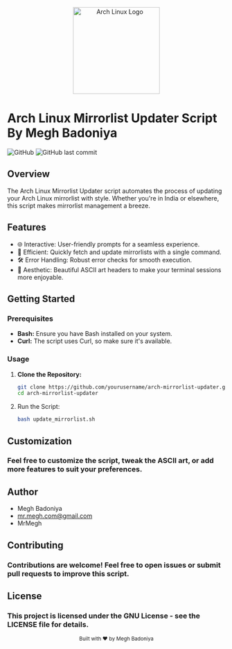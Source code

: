 <div align="center">
  <img src="https://www.archlinux.org/static/logos/archlinux-logo-dark-90dpi.ebdee92a15b3.png" alt="Arch Linux Logo" width="200" height="200">
</div>

# Arch Linux Mirrorlist Updater Script By Megh Badoniya

![GitHub](https://img.shields.io/github/license/yourusername/arch-mirrorlist-updater)
![GitHub last commit](https://img.shields.io/github/last-commit/yourusername/arch-mirrorlist-updater)

## Overview

The Arch Linux Mirrorlist Updater script automates the process of updating your Arch Linux mirrorlist with style. Whether you're in India or elsewhere, this script makes mirrorlist management a breeze.

## Features

- 🌐 Interactive: User-friendly prompts for a seamless experience.
- 🚀 Efficient: Quickly fetch and update mirrorlists with a single command.
- 🛠️ Error Handling: Robust error checks for smooth execution.
- 🎨 Aesthetic: Beautiful ASCII art headers to make your terminal sessions more enjoyable.

## Getting Started

### Prerequisites

- **Bash:** Ensure you have Bash installed on your system.
- **Curl:** The script uses Curl, so make sure it's available.

### Usage

1. **Clone the Repository:**

   ```bash
   git clone https://github.com/yourusername/arch-mirrorlist-updater.git
   cd arch-mirrorlist-updater

2. Run the Script:

   ```bash
   bash update_mirrorlist.sh

## Customization

### Feel free to customize the script, tweak the ASCII art, or add more features to suit your preferences.

## Author

  - Megh Badoniya
  - mr.megh.com@gmail.com
  - MrMegh

## Contributing

### Contributions are welcome! Feel free to open issues or submit pull requests to improve this script.

## License

### This project is licensed under the GNU License - see the LICENSE file for details.

<div align="center">
  <sub>Built with ❤️ by Megh Badoniya</sub>
</div>
